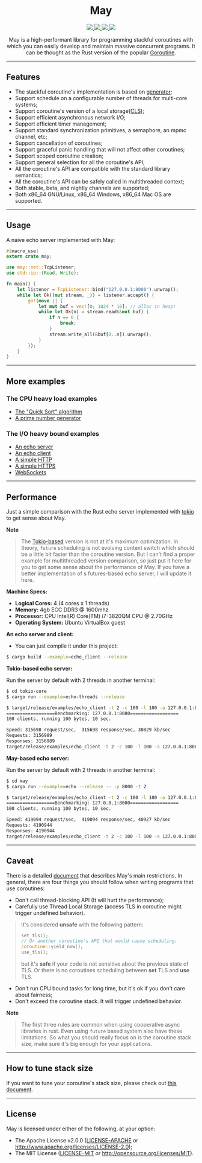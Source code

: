 <div align="center">
    <h1>May</h1>
    <a href="https://travis-ci.org/Xudong-Huang/may">
        <img src="https://travis-ci.org/Xudong-Huang/may.svg?branch=master">
    </a>
    <a href="https//ci.appveyor.com/project/Xudong-Huang/may/branch/master">
        <img src="https://ci.appveyor.com/api/projects/status/7gv4kw3b0m0y1iy6/branch/master?svg=true">
    </a>
    <a href="https://crates.io/crates/may">
        <img src="https://img.shields.io/crates/v/may.svg">
    </a>
    <a href="https://docs.rs/may">
        <img src="https://img.shields.io/badge/doc-may-green.svg">
    </a>
    
May is a high-performant library for programming stackful coroutines with which you can easily develop and maintain massive concurrent programs. It can be thought as the Rust version of the popular [Goroutine][go].
</div>

----------

## Features
* The stackful coroutine's implementation is based on [generator][generator];
* Support schedule on a configurable number of threads for multi-core systems;
* Support coroutine's version of a local storage([CLS][cls]);
* Support efficient asynchronous network I/O;
* Support efficient timer management;
* Support standard synchronization primitives, a semaphore, an mpmc channel, etc;
* Support cancellation of coroutines;
* Support graceful panic handling that will not affect other coroutines;
* Support scoped coroutine creation;
* Support general selection for all the coroutine's API;
* All the coroutine's API are compatible with the standard library semantics;
* All the coroutine's API can be safely called in multithreaded context;
* Both stable, beta, and nightly channels are supported;
* Both x86_64 GNU/Linux, x86_64 Windows, x86_64 Mac OS are supported.
----------

## Usage
A naive echo server implemented with May:
```rust
#[macro_use]
extern crate may;

use may::net::TcpListener;
use std::io::{Read, Write};

fn main() {
    let listener = TcpListener::bind("127.0.0.1:8000").unwrap();
    while let Ok((mut stream, _)) = listener.accept() {
        go!(move || {
            let mut buf = vec![0; 1024 * 16]; // alloc in heap!
            while let Ok(n) = stream.read(&mut buf) {
                if n == 0 {
                    break;
                }
                stream.write_all(&buf[0..n]).unwrap();
            }
        });
    }
}

```

----------

## More examples

### The CPU heavy load examples
* [The "Quick Sort" algorithm][sort]
* [A prime number generator][prime]

### The I/O heavy bound examples
* [An echo server][echo_server]
* [An echo client][echo_client]
* [A simple HTTP][http_sever]
* [A simple HTTPS][https_sever]
* [WebSockets][websocket]


----------

## Performance
Just a simple comparison with the Rust echo server implemented with [tokio][tokio] to get sense about May.

**Note**
> The [Tokio-based][tokio] version is not at it's maximum optimization. In theory, `future` scheduling is not evolving context switch which should be a little bit faster than the coroutine version. But I can't find a proper example for multithreaded version comparison, so just put it here for you to get some sense about the performance of May. If you have a better implementation of s futures-based echo server, I will update it here.

**Machine Specs:**
  * **Logical Cores:** 4 (4 cores x 1 threads)
  * **Memory:** 4gb ECC DDR3 @ 1600mhz
  * **Processor:** CPU Intel(R) Core(TM) i7-3820QM CPU @ 2.70GHz
  * **Operating System:** Ubuntu VirtualBox guest

**An echo server and client:**

* You can just compile it under this project:
```sh
$ cargo build --example=echo_client --release
```

**Tokio-based echo server:**

Run the server by default with 2 threads in another terminal:
```sh
$ cd tokio-core
$ cargo run --example=echo-threads --release
```

```sh
$ target/release/examples/echo_client -t 2 -c 100 -l 100 -a 127.0.0.1:8080
==================Benchmarking: 127.0.0.1:8080==================
100 clients, running 100 bytes, 10 sec.

Speed: 315698 request/sec,  315698 response/sec, 30829 kb/sec
Requests: 3156989
Responses: 3156989
target/release/examples/echo_client -t 2 -c 100 -l 100 -a 127.0.0.1:8080  1.89s user 13.46s system 152% cpu 10.035 total
```

**May-based echo server:**

Run the server by default with 2 threads in another terminal:
```sh
$ cd may
$ cargo run --example=echo --release -- -p 8000 -t 2
```

```sh
$ target/release/examples/echo_client -t 2 -c 100 -l 100 -a 127.0.0.1:8000
==================Benchmarking: 127.0.0.1:8000==================
100 clients, running 100 bytes, 10 sec.

Speed: 419094 request/sec,  419094 response/sec, 40927 kb/sec
Requests: 4190944
Responses: 4190944
target/release/examples/echo_client -t 2 -c 100 -l 100 -a 127.0.0.1:8000  2.60s user 16.96s system 195% cpu 10.029 total
```

----------

## Caveat
There is a detailed [document][caveat] that describes May's main restrictions. In general, there are four things you should follow when writing programs that use coroutines:
* Don't call thread-blocking API (It will hurt the performance);
* Carefully use Thread Local Storage (access TLS in coroutine might trigger undefined behavior).

> It's considered **unsafe** with the following pattern:
> ```rust
> set_tls();
> // Or another coroutine's API that would cause scheduling:
> coroutine::yield_now(); 
> use_tls();
> ```
> but it's **safe** if your code is not sensitive about the previous state of TLS. Or there is no coroutines scheduling between **set** TLS and **use** TLS.

* Don't run CPU bound tasks for long time, but it's ok if you don't care about fairness;
* Don't exceed the coroutine stack. It will trigger undefined behavior.

**Note**
> The first three rules are common when using cooperative async libraries in rust. Even using `future` based system also have these limitations. So what you should really focus on is the coroutine stack size, make sure it's big enough for your applications. 


----------

## How to tune stack size
If you want to tune your coroutine's stack size, please check out [this document][stack].

----------

## License
May is licensed under either of the following, at your option:

 * The Apache License v2.0.0 ([LICENSE-APACHE](LICENSE-APACHE) or http://www.apache.org/licenses/LICENSE-2.0);
 * The MIT License ([LICENSE-MIT](LICENSE-MIT) or http://opensource.org/licenses/MIT).

<!-- refs -->
[generator]:https://github.com/Xudong-Huang/generator-rs
[sort]:https://github.com/Xudong-Huang/quick_sort
[prime]:https://github.com/Xudong-Huang/prime
[echo_server]:examples/echo.rs
[echo_client]:examples/echo_client.rs
[http_sever]:examples/http.rs
[https_sever]:examples/https.rs
[websocket]:examples/websocket.rs
[cls]:docs/CLS_instead_of_TLS.md
[go]:https://tour.golang.org/concurrency/1
[tokio]:https://github.com/tokio-rs/tokio-core/blob/master/examples/echo-threads.rs
[caveat]:docs/may_caveat.md
[stack]:docs/tune_stack_size.md
